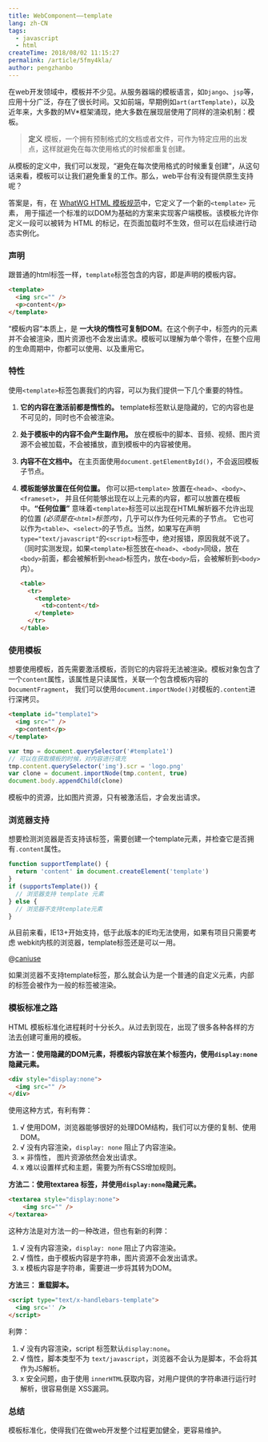 ```yaml
---
title: WebComponent——template
lang: zh-CN
tags:
  - javascript
  - html
createTime: 2018/08/02 11:15:27
permalink: /article/5fmy4kla/
author: pengzhanbo
---
```


在web开发领域中，模板并不少见。从服务器端的模板语言，如`Django`、`jsp`等，应用十分广泛，存在了很长时间。又如前端，早期例如`art(artTemplate)`，以及近年来，大多数的MV\*框架涌现，绝大多数在展现层使用了同样的渲染机制：模板。

<!-- more -->

> **定义**
> 模板，一个拥有预制格式的文档或者文件，可作为特定应用的出发点，这样就避免在每次使用格式的时候都重复创建。

从模板的定义中，我们可以发现，“避免在每次使用格式的时候重复创建”，从这句话来看，模板可以让我们避免重复的工作。那么，web平台有没有提供原生支持呢？

答案是，有，在 [WhatWG HTML 模板规范](https://html.spec.whatwg.org/multipage/scripting.html#the-template-element)中，它定义了一个新的`<template>` 元素，
用于描述一个标准的以DOM为基础的方案来实现客户端模板。该模板允许你定义一段可以被转为 HTML 的标记，在页面加载时不生效，但可以在后续进行动态实例化。

### 声明

跟普通的html标签一样，`template`标签包含的内容，即是声明的模板内容。

```html
<template>
  <img src="" />
  <p>content</p>
</template>
```

“模板内容”本质上，是 **一大块的惰性可复制DOM**。在这个例子中，标签内的元素并不会被渲染，图片资源也不会发出请求。模板可以理解为单个零件，在整个应用的生命周期中，你都可以使用、以及重用它。

### 特性

使用`<template>`标签包裹我们的内容，可以为我们提供一下几个重要的特性。

1. **它的内容在激活前都是惰性的。** template标签默认是隐藏的，它的内容也是不可见的，同时也不会被渲染。
2. **处于模板中的内容不会产生副作用。** 放在模板中的脚本、音频、视频、图片资源不会被加载，不会被播放，直到模板中的内容被使用。
3. **内容不在文档中。** 在主页面使用`document.getElementById()`，不会返回模板子节点。
4. **模板能够放置在任何位置。** 你可以把`<template>` 放置在`<head>`、`<body>`、`<frameset>`，
   并且任何能够出现在以上元素的内容，都可以放置在模板中。**“任何位置”** 意味着`<template>`标签可以出现在HTML解析器不允许出现的位置 _(必须是在`<html>`标签内)_，几乎可以作为任何元素的子节点。
   它也可以作为`<table>`、`<select>`的子节点。当然，如果写在声明`type="text/javascript"`的`<script>`标签中，绝对报错，原因我就不说了。（同时实测发现，如果`<template>`标签放在`<head>`、`<body>`同级，放在`<body>`前面，都会被解析到`<head>`标签内，放在`<body>`后，会被解析到`<body>`内）。

   ```html
   <table>
     <tr>
       <templete>
         <td>content</td>
       </templete>
     </tr>
   </table>
   ```

### 使用模板

想要使用模板，首先需要激活模板，否则它的内容将无法被渲染。模板对象包含了一个`content`属性，该属性是只读属性，关联一个包含模板内容的`DocumentFragment`，
我们可以使用`document.importNode()`对模板的`.content`进行深拷贝。

```html
<template id="template1">
  <img src="" />
  <p>content</p>
</template>
```

```javascript
var tmp = document.querySelector('#template1')
// 可以在获取模板的时候，对内容进行填充
tmp.content.querySelector('img').scr = 'logo.png'
var clone = document.importNode(tmp.content, true)
document.body.appendChild(clone)
```

模板中的资源，比如图片资源，只有被激活后，才会发出请求。

### 浏览器支持

想要检测浏览器是否支持该标签，需要创建一个template元素，并检查它是否拥有`.content`属性。

```javascript
function supportTemplate() {
  return 'content' in document.createElement('template')
}
if (supportsTemplate()) {
  // 浏览器支持 template 元素
} else {
  // 浏览器不支持template元素
}
```

从目前来看，IE13+开始支持，低于此版本的IE均无法使用，如果有项目只需要考虑 webkit内核的浏览器，template标签还是可以一用。

@[caniuse](mdn-html__elements__template)

如果浏览器不支持template标签，那么就会认为是一个普通的自定义元素，内部的标签会被作为一般的标签被渲染。

### 模板标准之路

HTML 模板标准化进程耗时十分长久。从过去到现在，出现了很多各种各样的方法去创建可重用的模板。

**方法一：使用隐藏的DOM元素，将模板内容放在某个标签内，使用`display:none`隐藏元素。**

```html
<div style="display:none">
  <img src="" />
</div>
```

使用这种方式，有利有弊：

1. √ 使用DOM，浏览器能够很好的处理DOM结构，我们可以方便的复制、使用DOM。
2. √ 没有内容渲染，`display: none` 阻止了内容渲染。
3. × 非惰性， 图片资源依然会发出请求。
4. x 难以设置样式和主题，需要为所有CSS增加规则。

**方法二：使用textarea 标签，并使用`display:none`隐藏元素。**

```html
<textarea style="display:none">
    <img src="" />
</textarea>
```

这种方法是对方法一的一种改进，但也有新的利弊：

1. √ 没有内容渲染，`display: none` 阻止了内容渲染。
2. √ 惰性，由于模板内容是字符串，图片资源不会发出请求。
3. x 模板内容是字符串，需要进一步将其转为DOM。

**方法三： 重载脚本。**

```html
<script type="text/x-handlebars-template">
  <img src='' />
</script>
```

利弊：

1. √ 没有内容渲染，script 标签默认`display:none`。
2. √ 惰性，脚本类型不为 `text/javascript`，浏览器不会认为是脚本，不会将其作为JS解析。
3. x 安全问题，由于使用 `innerHTML`获取内容，对用户提供的字符串进行运行时解析，很容易倒是 XSS漏洞。

### 总结

模板标准化，使得我们在做web开发整个过程更加健全，更容易维护。

